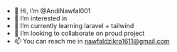 - 👋 Hi, I’m @AndiNawfal001
- 👀 I’m interested in 
- 🌱 I’m currently learning laravel + tailwind
- 💞️ I’m looking to collaborate on proud project
- 📫 You can reach me in nawfaldzikra1611@gmail.com

<!---
AndiNawfal001/AndiNawfal001 is a ✨ special ✨ repository because its `README.md` (this file) appears on your GitHub profile.
You can click the Preview link to take a look at your changes.
--->
